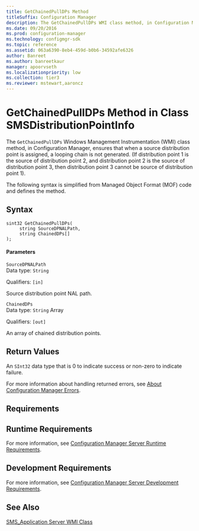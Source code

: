 ```yaml
---
title: GetChainedPullDPs Method
titleSuffix: Configuration Manager
description: The GetChainedPullDPs WMI class method, in Configuration Manager, ensures that when a source distribution point is assigned, a looping chain is not generated.
ms.date: 09/20/2016
ms.prod: configuration-manager
ms.technology: configmgr-sdk
ms.topic: reference
ms.assetid: 063a6390-8eb4-459d-b0b6-34592afe6326
author: Banreet
ms.author: banreetkaur
manager: apoorvseth
ms.localizationpriority: low
ms.collection: tier3
ms.reviewer: mstewart,aaroncz 
---
```

# GetChainedPullDPs Method in Class SMSDistributionPointInfo
The `GetChainedPullDPs` Windows Management Instrumentation (WMI) class method, in Configuration Manager, ensures that when a source distribution point is assigned, a looping chain is not generated. (If distribution point 1 is the source of distribution point 2, and distribution point 2 is the source of distribution point 3, then distribution point 3 cannot be source of distribution point 1).  

 The following syntax is simplified from Managed Object Format (MOF) code and defines the method.  

## Syntax  

```  
sint32 GetChainedPullDPs(  
     string SourceDPNALPath,  
     string ChainedDPs[]  
);  
```  

#### Parameters  
 `SourceDPNALPath`  
 Data type: `String`  

 Qualifiers: `[in]`  

 Source distribution point NAL path.  

 `ChainedDPs`  
 Data type: `String` Array  

 Qualifiers: `[out]`  

 An array of chained distribution points.  

## Return Values  
 An  `SInt32` data type that is 0 to indicate success or non-zero to indicate failure.  

 For more information about handling returned errors, see [About Configuration Manager Errors](../../../../../develop/core/understand/about-configuration-manager-errors.md).  

## Requirements  

## Runtime Requirements  
 For more information, see [Configuration Manager Server Runtime Requirements](../../../../../develop/core/reqs/server-runtime-requirements.md).  

## Development Requirements  
 For more information, see [Configuration Manager Server Development Requirements](../../../../../develop/core/reqs/server-development-requirements.md).  

## See Also  
 [SMS_Application Server WMI Class](../../../../../develop/reference/apps/sms_application-server-wmi-class.md)   
